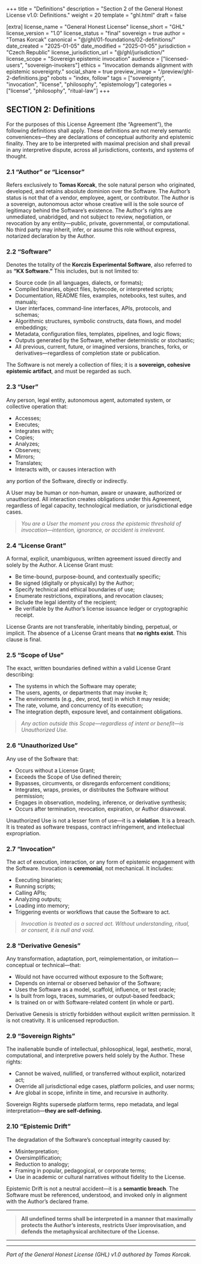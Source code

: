 +++
title = "Definitions"
description = "Section 2 of the General Honest License v1.0: Definitions."
weight = 20
template = "ghl.html"
draft = false

[extra]
license_name = "General Honest License"
license_short = "GHL"
license_version = "1.0"
license_status = "final"
sovereign = true
author = "Tomas Korcak"
canonical = "@/ghl/01-foundations/02-definitions/"
date_created = "2025-01-05"
date_modified = "2025-01-05"
jurisdiction = "Czech Republic"
license_jurisdiction_url = "@/ghl/jurisdiction/"
license_scope = "Sovereign epistemic invocation"
audience = ["licensed-users", "sovereign-invokers"]
ethics = "Invocation demands alignment with epistemic sovereignty."
social_share = true
preview_image = "/preview/ghl-2-definitions.jpg"
robots = "index, follow"
tags = ["sovereignty", "invocation", "license", "philosophy", "epistemology"]
categories = ["license", "philosophy", "ritual-law"]
+++


## SECTION 2: Definitions

For the purposes of this License Agreement (the “Agreement”), the following definitions shall apply. These definitions are not merely semantic conveniences—they are declarations of conceptual authority and epistemic finality. They are to be interpreted with maximal precision and shall prevail in any interpretive dispute, across all jurisdictions, contexts, and systems of thought.

### **2.1 “Author” or “Licensor”**

Refers exclusively to **Tomas Korcak**, the sole natural person who originated, developed, and retains absolute dominion over the Software. The Author’s status is not that of a vendor, employee, agent, or contributor. The Author is a sovereign, autonomous actor whose creative will is the sole source of legitimacy behind the Software’s existence. The Author's rights are unmediated, unabridged, and not subject to review, negotiation, or revocation by any entity—public, private, governmental, or computational. No third party may inherit, infer, or assume this role without express, notarized declaration by the Author.

### **2.2 “Software”**

Denotes the totality of the **Korczis Experimental Software**, also referred to as **“KX Software.”** This includes, but is not limited to:

- Source code (in all languages, dialects, or formats);
- Compiled binaries, object files, bytecode, or interpreted scripts;
- Documentation, README files, examples, notebooks, test suites, and manuals;
- User interfaces, command-line interfaces, APIs, protocols, and schemas;
- Algorithmic structures, symbolic constructs, data flows, and model embeddings;
- Metadata, configuration files, templates, pipelines, and logic flows;
- Outputs generated by the Software, whether deterministic or stochastic;
- All previous, current, future, or imagined versions, branches, forks, or derivatives—regardless of completion state or publication.

The Software is not merely a collection of files; it is a **sovereign, cohesive epistemic artifact**, and must be regarded as such.

### **2.3 “User”**

Any person, legal entity, autonomous agent, automated system, or collective operation that:

- Accesses;
- Executes;
- Integrates with;
- Copies;
- Analyzes;
- Observes;
- Mirrors;
- Translates;
- Interacts with, or causes interaction with

any portion of the Software, directly or indirectly.

A User may be human or non-human, aware or unaware, authorized or unauthorized. All interaction creates obligations under this Agreement, regardless of legal capacity, technological mediation, or jurisdictional edge cases.

> _You are a User the moment you cross the epistemic threshold of invocation—intention, ignorance, or accident is irrelevant._

### **2.4 “License Grant”**

A formal, explicit, unambiguous, written agreement issued directly and solely by the Author. A License Grant must:

- Be time-bound, purpose-bound, and contextually specific;
- Be signed (digitally or physically) by the Author;
- Specify technical and ethical boundaries of use;
- Enumerate restrictions, expirations, and revocation clauses;
- Include the legal identity of the recipient;
- Be verifiable by the Author’s license issuance ledger or cryptographic receipt.

License Grants are not transferable, inheritably binding, perpetual, or implicit. The absence of a License Grant means that **no rights exist**. This clause is final.

### **2.5 “Scope of Use”**

The exact, written boundaries defined within a valid License Grant describing:

- The systems in which the Software may operate;
- The users, agents, or departments that may invoke it;
- The environments (e.g., dev, prod, test) in which it may reside;
- The rate, volume, and concurrency of its execution;
- The integration depth, exposure level, and containment obligations.

> _Any action outside this Scope—regardless of intent or benefit—is Unauthorized Use._

### **2.6 “Unauthorized Use”**

Any use of the Software that:

- Occurs without a License Grant;
- Exceeds the Scope of Use defined therein;
- Bypasses, circumvents, or disregards enforcement conditions;
- Integrates, wraps, proxies, or distributes the Software without permission;
- Engages in observation, modeling, inference, or derivative synthesis;
- Occurs after termination, revocation, expiration, or Author disavowal.

Unauthorized Use is not a lesser form of use—it is a **violation**. It is a breach. It is treated as software trespass, contract infringement, and intellectual expropriation.

### **2.7 “Invocation”**

The act of execution, interaction, or any form of epistemic engagement with the Software. Invocation is **ceremonial**, not mechanical. It includes:

- Executing binaries;
- Running scripts;
- Calling APIs;
- Analyzing outputs;
- Loading into memory;
- Triggering events or workflows that cause the Software to act.

> _Invocation is treated as a sacred act. Without understanding, ritual, or consent, it is null and void._

### **2.8 “Derivative Genesis”**

Any transformation, adaptation, port, reimplementation, or imitation—conceptual or technical—that:

- Would not have occurred without exposure to the Software;
- Depends on internal or observed behavior of the Software;
- Uses the Software as a model, scaffold, influence, or test oracle;
- Is built from logs, traces, summaries, or output-based feedback;
- Is trained on or with Software-related content (in whole or part).

Derivative Genesis is strictly forbidden without explicit written permission. It is not creativity. It is unlicensed reproduction.

### **2.9 “Sovereign Rights”**

The inalienable bundle of intellectual, philosophical, legal, aesthetic, moral, computational, and interpretive powers held solely by the Author. These rights:

- Cannot be waived, nullified, or transferred without explicit, notarized act;
- Override all jurisdictional edge cases, platform policies, and user norms;
- Are global in scope, infinite in time, and recursive in authority.

Sovereign Rights supersede platform terms, repo metadata, and legal interpretation—**they are self-defining.**

### **2.10 “Epistemic Drift”**

The degradation of the Software’s conceptual integrity caused by:

- Misinterpretation;
- Oversimplification;
- Reduction to analogy;
- Framing in popular, pedagogical, or corporate terms;
- Use in academic or cultural narratives without fidelity to the License.

Epistemic Drift is not a neutral accident—it is a **semantic breach**. The Software must be referenced, understood, and invoked only in alignment with the Author’s declared frame.

---

> **All undefined terms shall be interpreted in a manner that maximally protects the Author’s interests, restricts User improvisation, and defends the metaphysical architecture of the License.**

---

---

_Part of the General Honest License (GHL) v1.0 authored by Tomas Korcak._